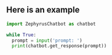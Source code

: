 ## Here is an example

```python
import ZephyrusChatbot as chatbot

while True:
  prompt = input('prompt: ')
  print(chatbot.get_response(prompt))
```
